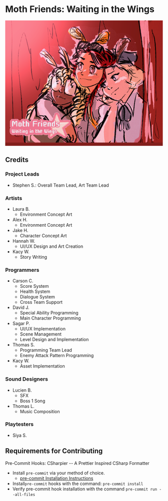 # Moth Friends: Waiting in the Wings

![The Girls](./imgs/GirlsArtwork.png)

## Credits

### Project Leads
- Stephen S.: Overall Team Lead, Art Team Lead

### Artists
- Laura B.
	- Environment Concept Art
- Alex H.
	- Environment Concept Art
- Jake H.
	- Character Concept Art
- Hannah W.
	- UI/UX Design and Art Creation
- Kacy W.
	- Story Writing

### Programmers
- Carson C.
	- Score System
	- Health System
	- Dialogue System
	- Cross Team Support
- David J.
	- Special Ability Programming
	- Main Character Programming
- Sagar P.
	- UI/UX Implementation
	- Scene Management
	- Level Design and Implementation
- Thomas S.
	- Programming Team Lead
	- Enemy Attack Pattern Programming
- Kacy W.
	- Asset Implementation

### Sound Designers
- Lucien B.
	- SFX
	- Boss 1 Song
- Thomas L.
	- Music Composition

### Playtesters
- Siya S.

## Requirements for Contributing

Pre-Commit Hooks: CSharpier -- A Prettier Inspired CSharp Formatter
- Install `pre-commit` via your method of choice.
	- [pre-commit Installation Instructions](https://pre-commit.com/#install)
- Install`pre-commit` hooks with the command: `pre-commit install`
- Verify pre-commit hook installation with the command `pre-commit run --all-files`

